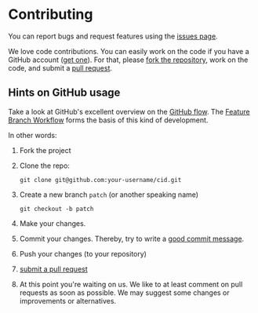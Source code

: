 # Contributing

You can report bugs and request features using the [issues page](https://github.com/sieversMartin/cid/issues).

We love code contributions.
You can easily work on the code if you have a GitHub account ([get one](https://github.com/join)).
For that, please [fork the repository](https://help.github.com/articles/fork-a-repo/), work on the code, and submit a [pull request](https://help.github.com/articles/about-pull-requests/).

## Hints on GitHub usage

Take a look at GitHub's excellent overview on the [GitHub flow](https://guides.github.com/introduction/flow/index.html).
The [Feature Branch Workflow](https://de.atlassian.com/git/tutorials/comparing-workflows#feature-branch-workflow) forms the basis of this kind of development.

In other words:

1. Fork the project
2. Clone the repo:

       git clone git@github.com:your-username/cid.git

3. Create a new branch `patch` (or another speaking name)

       git checkout -b patch

4. Make your changes.
5. Commit your changes.
   Thereby, try to write a [good commit message](https://github.com/joelparkerhenderson/git_commit_message).
6. Push your changes (to your repository)
7. [submit a pull request](https://github.com/sieversMartin/cid/compare/)
8. At this point you're waiting on us.
   We like to at least comment on pull requests as soon as possible.
   We may suggest some changes or improvements or alternatives.
